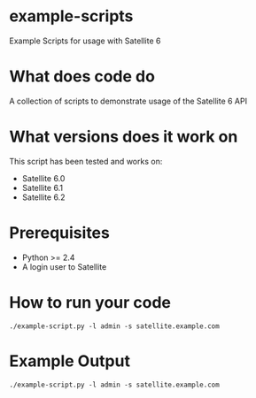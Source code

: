 # example-scripts

Example Scripts for usage with Satellite 6

# What does code do

A collection of scripts to demonstrate usage of the Satellite 6 API

# What versions does it work on

This script has been tested and works on:

* Satellite 6.0
* Satellite 6.1
* Satellite 6.2

# Prerequisites

* Python >= 2.4
* A login user to Satellite

# How to run your code

~~~
./example-script.py -l admin -s satellite.example.com
~~~

# Example Output

~~~
./example-script.py -l admin -s satellite.example.com
~~~

